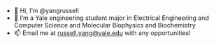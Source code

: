 - 👋 Hi, I’m @yangrussell
- 👀 I’m a Yale engineering student major in Electrical Engineering and Computer Science and Molecular Biophysics and Biochemistry
- 📫 Email me at russell.yang@yale.edu with any opportunities!

<!---
yangrussell/yangrussell is a ✨ special ✨ repository because its `README.md` (this file) appears on your GitHub profile.
You can click the Preview link to take a look at your changes.
--->
